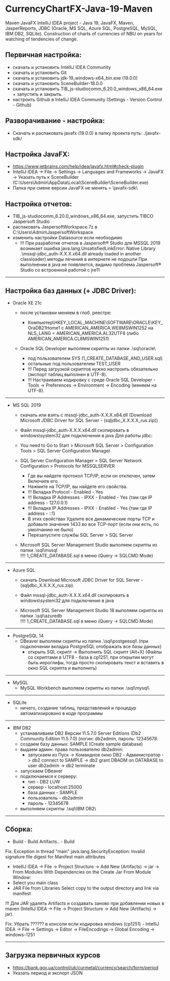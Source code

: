 # CurrencyChartFX-Java-19-Maven

Maven JavaFX IntelliJ IDEA project - Java 19, JavaFX, Maven, JasperReports, JDBC (Oracle, MS SQL, Azure SQL, PostgreSQL, MySQL, IBM DB2, SQLite).
Construction of charts of currencies of NBU on years for watching of tendencies of change.

Первичная настройка:
---------------------------------------------------------------------------------
- скачать и установить IntelliJ IDEA Community
- скачать и установить Git
- скачать и установить jdk-19_windows-x64_bin.exe (19.0.0)
- скачать и установить SceneBuilder-18.0.0
- скачать и установить TIB_js-studiocomm_6.20.0_windows_x86_64.exe + запустить и закрыть.
- настроить Github в IntelliJ IDEA Community (Settings - Version Control - Github)

Разворачивание - настройка:
---------------------------------------------------------------------------------
- Скачать и распаковать javafx (19.0.0) в папку проекта путь: ./javafx-sdk/

Настройка JavaFX:
---------------------------------------------------------------------------------
- https://www.jetbrains.com/help/idea/javafx.html#check-plugin
- IntelliJ IDEA -> File -> Settings -> Languages and Frameworks -> JavaFX -> Указать путь к SceneBuilder (C:\Users\Admin\AppData\Local\SceneBuilder\SceneBuilder.exe)
- Папка при смене версии JavaFX не менять = \javafx-sdk\

Настройка отчетов:
---------------------------------------------------------------------------------
- TIB_js-studiocomm_6.20.0_windows_x86_64.exe, запустить TIBCO Jaspersoft Studio
- распаковать JaspersoftWorkspace.7z в C:\Users\Admin\JaspersoftWorkspace
- изменить настройки Datasource если необходимо
  - !!! При разработке отчетов в Jaspersoft® Studio для MSSQL 2019 возникает ошибка
    java.lang.UnsatisfiedLinkError: Native Library .\mssql-jdbc_auth-X.X.X.x64.dll already loaded in another classloader) методы лечения в интернете не подошли
    При выполнении в java не появляется, видимо проблема Jaspersoft® Studio со встроенной работой с jre11

---------------------------------------------------------------------------------
Настройка баз данных (+ JDBC Driver):
---------------------------------------------------------------------------------
- Oracle XE 21с
  - после установки меняем в глоб. реестре:
    - Компьютер\HKEY_LOCAL_MACHINE\SOFTWARE\ORACLE\KEY_OraDB21Home1 c AMERICAN_AMERICA.WE8MSWIN1252
      на NLS_LANG = AMERICAN_AMERICA.AL32UTF8 (либо AMERICAN_AMERICA.CL8MSWIN1251)

  - Oracle SQL Developer выполяем скрипты из папки .\sql\oracle\
    - под пользователем SYS (1_CREATE_DATABASE_AND_USER.sql)
    - остальные под пользователем TEST_USER
    - !!! Перед загрузкой скриптов нужно настроить обязательно (экспорт таблиц выполнен в UTF-8).
    - !!! Настраиваем кодировку с среде Oracle SQL Developer - Tools -> Preferences -> Environment -> Encoding (меняем на UTF-8).

---------------------------------------------------------------------------------
- MS SQL 2019
  - скачать или взять с mssql-jdbc_auth-X.X.X.x64.dll (Download Microsoft JDBC Driver for SQL Server - (sqljdbc_X.X.X.X_rus.zip))
  - Файл mssql-jdbc_auth-X.X.X.x64.dll скопировать в windows\system32 для подключения в java
  Для работы jdbc:
  - You need to Go to Start > Microsoft SQL Server > Configuration Tools > SQL Server Configuration Manager
  - SQL Server Configuration Manager > SQL Server Network Configuration > Protocols for MSSQLSERVER
    - Где вы найдете протокол TCP/IP, если он отключен, затем Включите его.
    - Нажмите на TCP/IP, вы найдете его свойства.
    - !!! Вкладка Protocol - Enabled - Yes
    - !!! Вкладка IP Addresses - IPXX - Enabled - Yes (там где IP address - 127.0.0.1)
    - !!! Вкладка IP Addresses - IPXX  - Enabled - Yes (там где IP address - ::1)
    - В этих свойствах Удалите все динамические порты TCP и добавьте значение 1433 во все TCP-порт (если они есть, по умолчанию не было)
    - Перезапустите службы SQL Server > SQL Server

  - Microsoft SQL Server Management Studio выполяем скрипты из папки .\sql\mssql\
    !!!! 1_CREATE_DATABASE.sql в меню (Query -> SQLCMD Mode)

---------------------------------------------------------------------------------
- Azure SQL
  - скачать Download Microsoft JDBC Driver for SQL Server - (sqljdbc_X.X.X.X_rus.zip).
  - Файл mssql-jdbc_auth-X.X.X.x64.dll скопировать в windows\system32 для подключения в java

  - Microsoft SQL Server Management Studio 18 выполяем скрипты из папки .\sql\azuredb\
    !!!! 1_CREATE_DATABASE.sql в меню (Query -> SQLCMD Mode)

---------------------------------------------------------------------------------
- PostgreSQL 14
  - DBeaver выполяем скрипты из папки .\sql\postgeesql\ (при подключении вкладка PostgreSQL отображать все базы данных)
    - открыть SQL скрипт -> Выполнить SQL скрипт (Alt+X) (Файлы со скриптами в UTF8 - база в cp1251, при открытии могут быть иероглифы,
      тогда просто скопировать текст и вставить в окно SQL скрипта и выполнить)

---------------------------------------------------------------------------------
- MySQL
  - MySQL Workbench выполяем скрипты из папки .\sql\mysql\

---------------------------------------------------------------------------------
- SQLite
  - ничего, создание таблиц, представлений и процедур автоматизировано в коде программы

---------------------------------------------------------------------------------
- IBM DB2
  - устанавливаем DB2 Версии 11.5.7.0 Server Editions (Db2 Community Edition 11.5.7.0)  (логин: db2admin, пароль: 12345678.
  - создаем базу данных: SAMPLE (Create sample database)
  - выдаем админ. права пользователю db2admin:
    - запускаем из Пуск -> Командное окно DB2 - Администратор
    -> db2 connect to SAMPLE
    -> db2 grant DBADM on DATABASE to user db2admin
    -> db2 terminate
  - запускаем DBeaver
  - подключаемся к серверу:
    - тип - DB2 LUW
    - сервер - localhost:25000
    - база данных - SAMPLE
    - пользователь - db2admin
    - пароль - 12345678
  - выполняем скрипты .\sql\IBM DB2\

---------------------------------------------------------------------------------
Сборка:
---------------------------------------------------------------------------------
- Build - Build Artifacts.. - Build

Fix:
Exception in thread "main" java.lang.SecurityException: Invalid signature file digest for Manifest main attributes
- IntelliJ IDEA -> File -> Project Structure -> Add New (Artifacts) -> jar -> From Modules With Dependencies on the Create Jar From Module Window:
- Select you main class
- JAR File from Libraries Select copy to the output directory and link via manifest

!!! Для JAR удалять Artifacts и создавать заново при добавлении новых в maven (IntelliJ IDEA -> File -> Project Structure -> Add New (Artifacts) -> jar).

Fix:
Убрать ?????? в консоли если кодировка windows (cp1251) - IntelliJ IDEA -> File -> Settings -> Editor -> FileEncodings -> Global Encoding -> windows-1251

---------------------------------------------------------------------------------
Загрузка первичных курсов
---------------------------------------------------------------------------------
- https://bank.gov.ua/control/uk/curmetal/currency/search/form/period
- Указать период и экспорт JSON
